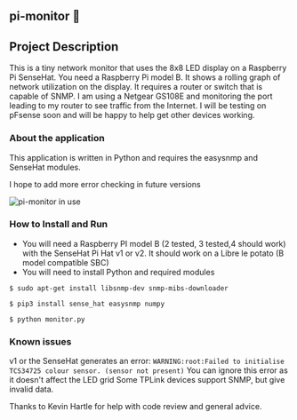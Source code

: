 ## pi-monitor :pie:
## Project Description
This is a tiny network monitor that uses the 8x8 LED display on a Raspberry Pi SenseHat.  You need a Raspberry Pi model B.  It shows a rolling graph of network utilization on the display.  It requires a router or switch that is capable of SNMP.  I am using a Netgear GS108E and monitoring the port leading to my router to see traffic from the Internet.  I will be testing on pFsense soon and will be happy to help get other devices working.  
### About the application
This application is written in Python and requires the easysnmp and SenseHat modules.

I hope to add more error checking in future versions

![pi-monitor in use](https://github.com/jneighbo/pi-monitor/assets/33995623/e4bda6a9-0068-4355-80b7-5acfbc920427)




### How to Install and Run
- You will need a Raspberry PI model B (2 tested, 3 tested,4 should work) with the SenseHat Pi Hat v1 or v2.  It should work on a Libre le potato (B model compatible SBC)
- You will need to install Python and required modules

`$ sudo apt-get install libsnmp-dev snmp-mibs-downloader` 

`$ pip3 install sense_hat easysnmp numpy`

`$ python monitor.py`

### Known issues
v1 or the SenseHat generates an error:
`WARNING:root:Failed to initialise TCS34725 colour sensor. (sensor not present)`
You can ignore this error as it doesn't affect the LED grid
Some TPLink devices support SNMP, but give invalid data.

Thanks to Kevin Hartle for help with code review and general advice.


